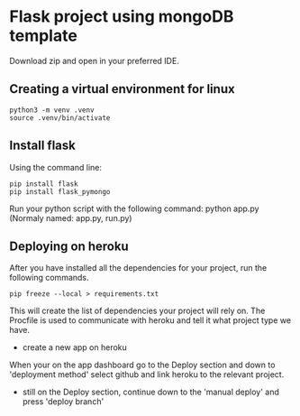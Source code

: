 # Flask project using mongoDB template

Download zip and open in your preferred IDE.

## Creating a virtual environment for linux

    python3 -m venv .venv
    source .venv/bin/activate

## Install flask

Using the command line:

    pip install flask
    pip install flask_pymongo

Run your python script with the following command:
    python app.py 
(Normaly named: app.py, run.py)

## Deploying on heroku

After you have installed all the dependencies for your project, run the following commands.

    pip freeze --local > requirements.txt

This will create the list of dependencies your project will rely on.
The Procfile is used to communicate with heroku and tell it what project type we have.

- create a new app on heroku

When your on the app dashboard go to the Deploy section and down to 'deployment method' select github and link heroku to the relevant project.

- still on the Deploy section, continue down to the 'manual deploy' and press 'deploy branch'
